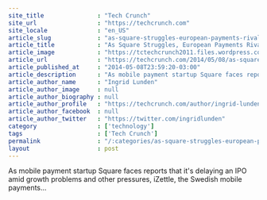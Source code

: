 ```yaml
---
site_title               : "Tech Crunch"
site_url                 : "https://techcrunch.com"
site_locale              : "en_US"
article_slug             : "as-square-struggles-european-payments-rival-izettle-takes-another-s55-5m-in-funding"
article_title            : "As Square Struggles, European Payments Rival iZettle Takes Another $55.5M In Funding"
article_image            : "https://tctechcrunch2011.files.wordpress.com/2014/05/screen-shot-2014-05-09-at-02-23-49.png?w=712&h=400&crop=1"
article_url              : "https://techcrunch.com/2014/05/08/as-square-struggles-european-payments-rival-izettle-takes-another-55-5m-in-funding/"
article_published_at     : "2014-05-08T23:59:20-03:00"
article_description      : "As mobile payment startup Square faces reports that it's delaying an IPO amid growth problems and other pressures, iZettle, the Swedish mobile payments..."
article_author_name      : "Ingrid Lunden"
article_author_image     : null
article_author_biography : null
article_author_profile   : "https://techcrunch.com/author/ingrid-lunden/"
article_author_facebook  : null
article_author_twitter   : "https://twitter.com/ingridlunden"
category                 : ['technology']
tags                     : ['Tech Crunch']
permalink                : "/:categories/as-square-struggles-european-payments-rival-izettle-takes-another-s55-5m-in-funding/"
layout                   : post
---
```


As mobile payment startup Square faces reports that it's delaying an IPO amid growth problems and other pressures, iZettle, the Swedish mobile payments...
